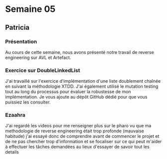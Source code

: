 # Semaine 05

## Patricia

### Présentation

Au cours de cette semaine, nous avons présenté notre travail de reverse engineering sur AVL et Artefact.

### Exercice sur DoubleLinkedList

J'ai travaillé sur l'exercice d'implémentation d'une liste doublement chaînée en suivant la méthodologie XTDD. J'ai également utilisé le mutation testing tout au long du processus pour évaluer la robustesse de mon implémentation. Je vous ajoute au dépôt GitHub dédié pour que vous puissiez les consulter.

### Ezaahra
J'ai regardé les videos pour me renseigner plus sur le pharo vu que ma methodologie de reverse engineering était trop profonde (mauvaise habitude) j'ai essayé donc de comprendre avant de commencer le projet et de ne pas chercher trop d'information et se focaliser sur ce qui peut m'aider à effectuer les tâches demandées au lieux d'essayer de savoir tout les details

